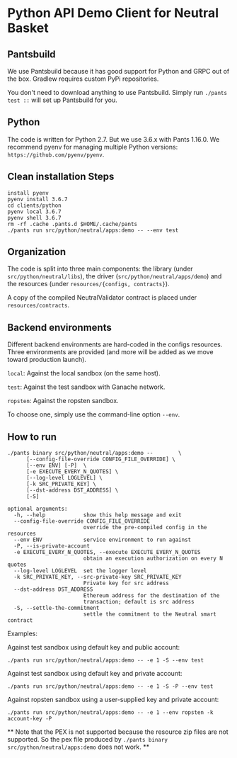 # Python API Demo Client for Neutral Basket


## Pantsbuild
We use Pantsbuild because it has good support for Python and GRPC
out of the box. Gradlew requires custom PyPi repositories.

You don't need to download anything to use Pantsbuild. Simply run
`./pants test ::` will set up Pantsbuild for you.

## Python
The code is written for Python 2.7. But we use 3.6.x with Pants 1.16.0.
We recommend pyenv for managing multiple Python versions: `https://github.com/pyenv/pyenv`.

## Clean installation Steps
```
install pyenv
pyenv install 3.6.7
cd clients/python
pyenv local 3.6.7
pyenv shell 3.6.7
rm -rf .cache .pants.d $HOME/.cache/pants
./pants run src/python/neutral/apps:demo -- --env test
```


## Organization
The code is split into three main components: the library
(under `src/python/neutral/libs`), the driver (`src/python/neutral/apps/demo`)
and the resources (under `resources/{configs, contracts}`).

A copy of the compiled NeutralValidator contract is placed under
`resources/contracts`.

## Backend environments
Different backend environments are hard-coded in the configs resources.
Three environments are provided (and more will be added as we move toward
production launch).

`local`: Against the local sandbox (on the same host).

`test`: Against the test sandbox with Ganache network.

`ropsten`: Against the ropsten sandbox.

To choose one, simply use the command-line option `--env`.

## How to run
```
./pants binary src/python/neutral/apps:demo --        \
      [--config-file-override CONFIG_FILE_OVERRIDE] \
      [--env ENV] [-P]  \
      [-e EXECUTE_EVERY_N_QUOTES] \
      [--log-level LOGLEVEL] \
      [-k SRC_PRIVATE_KEY] \
      [--dst-address DST_ADDRESS] \
      [-S]

optional arguments:
  -h, --help            show this help message and exit
  --config-file-override CONFIG_FILE_OVERRIDE
                        override the pre-compiled config in the resources
  --env ENV             service environment to run against
  -P, --is-private-account
  -e EXECUTE_EVERY_N_QUOTES, --execute EXECUTE_EVERY_N_QUOTES
                        obtain an execution authorization on every N quotes
  --log-level LOGLEVEL  set the logger level
  -k SRC_PRIVATE_KEY, --src-private-key SRC_PRIVATE_KEY
                        Private key for src address
  --dst-address DST_ADDRESS
                        Ethereum address for the destination of the
                        transaction; default is src address
  -S, --settle-the-commitment
                        settle the commitment to the Neutral smart contract
```

Examples:

Against test sandbox using default key and public account:
```
./pants run src/python/neutral/apps:demo -- -e 1 -S --env test

```
Against test sandbox using default key and private account:
```
./pants run src/python/neutral/apps:demo -- -e 1 -S -P --env test
```

Against ropsten sandbox using a user-supplied key and private account:
```
./pants run src/python/neutral/apps:demo -- -e 1 --env ropsten -k account-key -P
```

** Note that the PEX is not supported because the resource zip files are not supported.
So the pex file produced by `./pants binary src/python/neutral/apps:demo` does not
work. **
